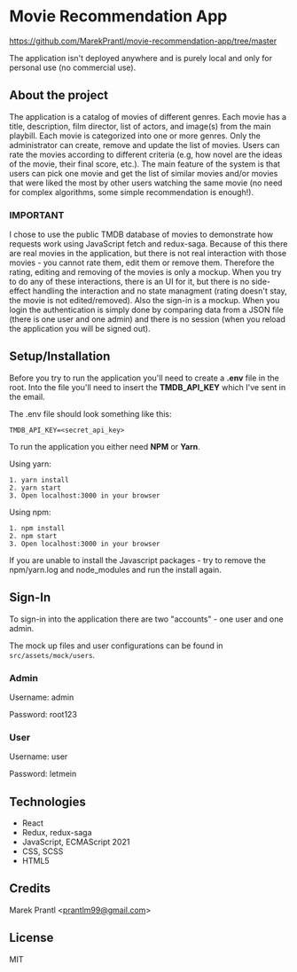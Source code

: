 # Movie Recommendation App

https://github.com/MarekPrantl/movie-recommendation-app/tree/master

The application isn't deployed anywhere and is purely local and only for personal use (no commercial use).

## About the project

The application is a catalog of movies of different genres. Each movie has a title, description, film director, list of actors, and image(s) from the main playbill. Each movie is categorized into one or more genres. Only the administrator can create, remove and update the list of movies. Users can rate the movies according to different criteria (e.g, how novel are the ideas of the movie, their final score, etc.). The main feature of the system is that users can pick one movie and get the list of similar movies and/or movies that were liked the most by other users watching the same movie (no need for complex algorithms, some simple recommendation is enough!).

### __IMPORTANT__ 
I chose to use the public TMDB database of movies to demonstrate how requests work using JavaScript fetch and redux-saga. Because of this there are real movies in the application, but there is not real interaction with those movies - you cannot rate them, edit them or remove them. Therefore the rating, editing and removing of the movies is only a mockup. When you try to do any of these interactions, there is an UI for it, but there is no side-effect handling the interaction and no state managment (rating doesn't stay, the movie is not edited/removed). Also the sign-in is a mockup. When you login the authentication is simply done by comparing data from a JSON file (there is one user and one admin) and there is no session (when you reload the application you will be signed out).

## Setup/Installation

Before you try to run the application you'll need to create a __.env__ file in the root.
Into the file you'll need to insert the __TMDB_API_KEY__ which I've sent in the email.

The .env file should look something like this:
```
TMDB_API_KEY=<secret_api_key>
```

To run the application you either need __NPM__ or __Yarn__.

Using yarn:
```
1. yarn install
2. yarn start
3. Open localhost:3000 in your browser
```

Using npm:
```
1. npm install
2. npm start
3. Open localhost:3000 in your browser
```

If you are unable to install the Javascript packages - try to remove the npm/yarn.log and node_modules and run the install again.

## Sign-In

To sign-in into the application there are two "accounts" - one user and one admin.

The mock up files and user configurations can be found in `src/assets/mock/users`.

### Admin
Username: admin

Password: root123

### User
Username: user

Password: letmein

## Technologies

* React
* Redux, redux-saga
* JavaScript, ECMAScript 2021
* CSS, SCSS
* HTML5

## Credits

Marek Prantl <<prantlm99@gmail.com>>

## License

MIT